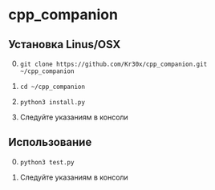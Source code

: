 # cpp_companion

## Установка Linus/OSX

0) ```git clone https://github.com/Kr30x/cpp_companion.git ~/cpp_companion```

1) ```cd ~/cpp_companion```

2) ```python3 install.py```

3) Следуйте указаниям в консоли


## Использование 

0) ```python3 test.py```

1) Следуйте указаниям в консоли
